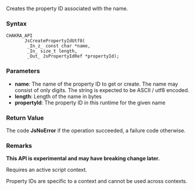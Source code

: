 Creates the property ID associated with the name.
### Syntax 
```
CHAKRA_API
       JsCreatePropertyIdUtf8(
        _In_z_ const char *name,
        _In_ size_t length,
        _Out_ JsPropertyIdRef *propertyId);
```
### Parameters 
* __name__: The name of the property ID to get or create. The name may consist of only digits. The string is expected to be ASCII / utf8 encoded.
* __length__: Length of the name in bytes
* __propertyId__: The property ID in this runtime for the given name


### Return Value 
The code **JsNoError** if the operation succeeded, a failure code otherwise.

### Remarks 
**This API is experimental and may have breaking change later.**

Requires an active script context.

Property IDs are specific to a context and cannot be used across contexts.

